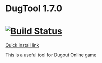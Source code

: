 # DugTool 1.7.0 #
[![Build Status](https://travis-ci.org/racesoft/DugTool.svg?branch=master)](https://travis-ci.org/racesoft/DugTool)
=======
[Quick install link](https://raw.github.com/racesoft/DugTool/master/dist/DugTool.user.js)

This is a useful tool for Dugout Online game
